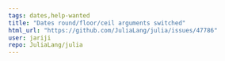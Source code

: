```yaml
---
tags: dates,help-wanted
title: "Dates round/floor/ceil arguments switched"
html_url: "https://github.com/JuliaLang/julia/issues/47786"
user: jariji
repo: JuliaLang/julia
---
```


